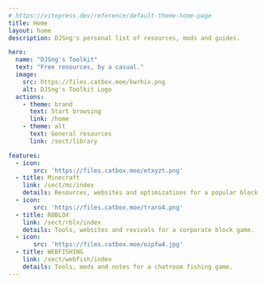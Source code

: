 ```yaml
---
# https://vitepress.dev/reference/default-theme-home-page
title: Home
layout: home
description: DJSng's personal list of resources, mods and guides.

hero:
  name: "DJSng's Toolkit"
  text: "Free resources, by a casual."
  image:
    src: https://files.catbox.moe/kwrhix.png
    alt: DJSng's Toolkit Logo
  actions:
    - theme: brand  
      text: Start browsing
      link: /home
    - theme: alt  
      text: General resources
      link: /sect/library

features:
  - icon:
       src: 'https://files.catbox.moe/etxyzt.png'
  - title: Minecraft
    link: /sect/mc/index
    details: Resources, websites and optimizations for a popular block game.
  - icon:
       src: 'https://files.catbox.moe/traro4.png'
  - title: ROBLOX
    link: /sect/rblx/index
    details: Tools, websites and revivals for a corporate block game.
  - icon:
       src: 'https://files.catbox.moe/oipfw4.jpg'
  - title: WEBFISHING
    link: /sect/webfish/index
    details: Tools, mods and notes for a chatroom fishing game.
---
```


